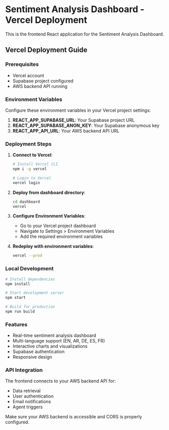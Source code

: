 # Sentiment Analysis Dashboard - Vercel Deployment

This is the frontend React application for the Sentiment Analysis Dashboard.

## Vercel Deployment Guide

### Prerequisites
- Vercel account
- Supabase project configured
- AWS backend API running

### Environment Variables

Configure these environment variables in your Vercel project settings:

1. **REACT_APP_SUPABASE_URL**: Your Supabase project URL
2. **REACT_APP_SUPABASE_ANON_KEY**: Your Supabase anonymous key
3. **REACT_APP_API_URL**: Your AWS backend API URL

### Deployment Steps

1. **Connect to Vercel**:
   ```bash
   # Install Vercel CLI
   npm i -g vercel
   
   # Login to Vercel
   vercel login
   ```

2. **Deploy from dashboard directory**:
   ```bash
   cd dashboard
   vercel
   ```

3. **Configure Environment Variables**:
   - Go to your Vercel project dashboard
   - Navigate to Settings > Environment Variables
   - Add the required environment variables

4. **Redeploy with environment variables**:
   ```bash
   vercel --prod
   ```

### Local Development

```bash
# Install dependencies
npm install

# Start development server
npm start

# Build for production
npm run build
```

### Features

- Real-time sentiment analysis dashboard
- Multi-language support (EN, AR, DE, ES, FR)
- Interactive charts and visualizations
- Supabase authentication
- Responsive design

### API Integration

The frontend connects to your AWS backend API for:
- Data retrieval
- User authentication
- Email notifications
- Agent triggers

Make sure your AWS backend is accessible and CORS is properly configured.
